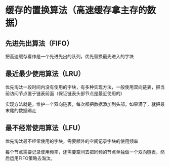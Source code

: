 # 缓存的置换算法（高速缓存拿主存的数据）

## 先进先出算法（FIFO）

把高速缓存看作是一个先进先出的队列，优先替换最先进入的字块

## 最近最少使用算法（LRU）

优先淘汰一段时间内没有使用的字块，有多种实现方法，一般使用双向链表，把当前访问节点置于链表前面（保证链表头部节点是最近使用的）

实现方法就是，维护一个双向链表，每次都把数据添加到头部，如果满了，就把最末尾的数据踢走

## 最不经常使用算法（LFU）

优先淘汰最不经常使用的字块，需要额外的空间记录字块的使用频率

每个节点需要记录使用频率，还需要空间去把同频的节点单独做一个双向链表，然后运用FIFO策略去淘汰。







